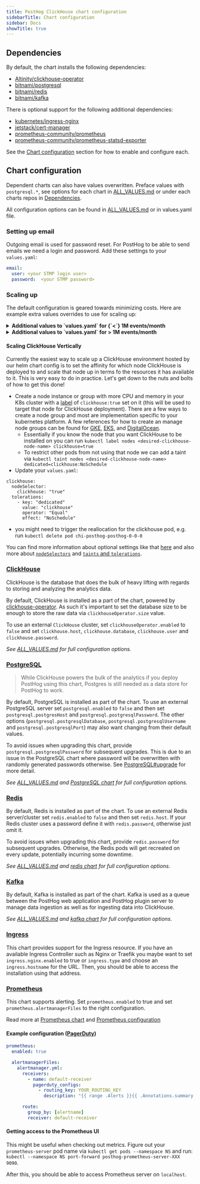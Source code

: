 ```yaml
---
title: PostHog ClickHouse chart configuration
sidebarTitle: Chart configuration
sidebar: Docs
showTitle: true
---
```


## Dependencies

By default, the chart installs the following dependencies:

- [Altinity/clickhouse-operator](https://github.com/Altinity/clickhouse-operator/)
- [bitnami/postgresql](https://github.com/bitnami/charts/tree/master/bitnami/postgresql)
- [bitnami/redis](https://github.com/bitnami/charts/tree/master/bitnami/redis)
- [bitnami/kafka](https://github.com/bitnami/charts/tree/master/bitnami/kafka)

There is optional support for the following additional dependencies:

- [kubernetes/ingress-nginx](https://github.com/kubernetes/ingress-nginx/)
- [jetstack/cert-manager](https://github.com/jetstack/cert-manager)
- [prometheus-community/prometheus](https://github.com/prometheus-community/helm-charts/tree/main/charts/prometheus)
- [prometheus-community/prometheus-statsd-exporter](https://github.com/prometheus-community/helm-charts/tree/main/charts/prometheus-statsd-exporter)

See the [Chart configuration](#chart-configuration) section for how to enable and configure each.

## Chart configuration

Dependent charts can also have values overwritten. Preface values with `postgresql.*`, see options for each chart in [ALL_VALUES.md](https://github.com/PostHog/charts-clickhouse/blob/main/charts/posthog/ALL_VALUES.md) or under each charts repos in [Dependencies](#dependencies).

All configuration options can be found in [ALL_VALUES.md](https://github.com/PostHog/charts-clickhouse/blob/main/charts/posthog/ALL_VALUES.md) or in values.yaml file.

### Setting up email
Outgoing email is used for password reset. For PostHog to be able to send emails we need a login and password. Add these settings to your `values.yaml`:
```yaml
email:
  user: <your STMP login user>
  password:  <your STMP password>
```

### Scaling up
The default configuration is geared towards minimizing costs. Here are example extra values overrides to use for scaling up:
<details>
  <summary>
    <b> Additional values to `values.yaml` for {`<`} 1M events/month</b>
  </summary>

```yaml
# Note that this is experimental, please let us know how this worked for you.

# More storage space
clickhouseOperator:
  storage: 60Gi

postgresql:
  persistence:
    size: 20Gi

kafka:
  persistence:
    size: 20Gi
  logRetentionBytes: _15_000_000_000

# Extra replicas for more loaded services
web:
  replicacount: 2

worker:
  replicacount: 2

plugins:
  replicacount: 2
```

</details>

<details>
  <summary>
    <b> Additional values to `values.yaml` for > 1M events/month</b>
  </summary>

```yaml
# Note that this is experimental, please let us know how this worked for you.

# More storage space
clickhouseOperator:
  storage: 200Gi

postgresql:
  persistence:
    size: 60Gi

redis:
  master:
    size: 30Gi

kafka:
  persistence:
    size: 30Gi
  logRetentionBytes: _22_000_000_000

# Enable horizontal autoscaling for services
pgbouncer:
  hpa:
    enabled: true

web:
  hpa:
    enabled: true

beat:
  hpa:
    enabled: true

worker:
  hpa:
    enabled: true

plugins:
  hpa:
    enabled: true
```

</details>

#### Scaling ClickHouse Vertically

Currently the easiest way to scale up a ClickHouse environment hosted by our helm chart config is to set the affinity for which node ClickHouse is deployed to and scale that node up in terms fo the resources it has available to it. This is very easy to do in practice. Let's get down to the nuts and bolts of how to get this done!
- Create a node instance or group with more CPU and memory in your K8s cluster with a [label](https://kubernetes.io/docs/concepts/overview/working-with-objects/labels/) of `clickhouse:true` set on it (this will be used to target that node for ClickHouse deployment). There are a few ways to create a node group and most are implementation specific to your kubernetes platform. A few references for how to create an manage node groups can be found for [GKE](https://cloud.google.com/kubernetes-engine/docs/concepts/node-pools), [EKS](https://docs.aws.amazon.com/eks/latest/userguide/managed-node-groups.html), and [DigitalOcean](https://docs.digitalocean.com/products/kubernetes/#worker-nodes-and-node-pools).
  - Essentially if you know the node that you want ClickHouse to be installed on you can run `kubectl label nodes <desired-clickhouse-node-name> clickhouse=true`
  - To restrict other pods from not using that node we can add a taint via `kubectl taint nodes <desired-clickhouse-node-name> dedicated=clickhouse:NoSchedule`
- Update your `values.yaml`:
```
clickhouse:
  nodeSelector:
    clickhouse: "true"
  tolerations:
    - key: "dedicated"
      value: "clickhouse"
      operator: "Equal"
      effect: "NoSchedule"
```
- you might need to trigger the reallocation for the clickhouse pod, e.g. run `kubectl delete pod chi-posthog-posthog-0-0-0`

You can find more information about optional settings like that [here](https://github.com/PostHog/charts-clickhouse/blob/main/charts/posthog/values.yaml) and also more about [`nodeSelectors`](https://kubernetes.io/docs/concepts/scheduling-eviction/assign-pod-node/#nodeselector) and [`taints` and `tolerations`](https://kubernetes.io/docs/concepts/scheduling-eviction/taint-and-toleration/).

### [ClickHouse](https://clickhouse.tech/)

ClickHouse is the database that does the bulk of heavy lifting with regards to storing and analyzing the analytics data.

By default, ClickHouse is installed as a part of the chart, powered by [clickhouse-operator](https://github.com/Altinity/clickhouse-operator/). As such it's important to set the database size to be enough to store the raw data via `clickhouseOperator.size` value.

To use an external `ClickHouse` cluster, set `clickhouseOperator.enabled` to `false` and set `clickhouse.host`, `clickhouse.database`, `clickhouse.user` and `clickhouse.password`.

_See [ALL_VALUES.md](https://github.com/PostHog/charts-clickhouse/blob/main/charts/posthog/ALL_VALUES.md) for full configuration options._

### [PostgreSQL](https://www.postgresql.org/)

> While ClickHouse powers the bulk of the analytics if you deploy PostHog using this chart, Postgres is still needed as a data store for PostHog to work.

By default, PostgreSQL is installed as part of the chart. To use an external PostgreSQL server set `postgresql.enabled` to `false` and then set `postgresql.postgresHost` and `postgresql.postgresqlPassword`. The other options (`postgresql.postgresqlDatabase`, `postgresql.postgresqlUsername` and `postgresql.postgresqlPort`) may also want changing from their default values.

To avoid issues when upgrading this chart, provide `postgresql.postgresqlPassword` for subsequent upgrades. This is due to an issue in the PostgreSQL chart where password will be overwritten with randomly generated passwords otherwise. See [PostgreSQL#upgrade](https://github.com/helm/charts/tree/master/stable/postgresql#upgrade) for more detail.

_See [ALL_VALUES.md](https://github.com/PostHog/charts-clickhouse/blob/main/charts/posthog/ALL_VALUES.md) and [PostgreSQL chart](https://github.com/bitnami/charts/tree/master/bitnami/postgresql) for full configuration options._

### [Redis](https://redis.io/)

By default, Redis is installed as part of the chart. To use an external Redis server/cluster set `redis.enabled` to `false` and then set `redis.host`. If your Redis cluster uses a password define it with `redis.password`, otherwise just omit it.

To avoid issues when upgrading this chart, provide `redis.password` for subsequent upgrades. Otherwise, the Redis pods will get recreated on every update, potentially incurring some downtime.

_See [ALL_VALUES.md](https://github.com/PostHog/charts-clickhouse/blob/main/charts/posthog/ALL_VALUES.md) and [redis chart](https://github.com/bitnami/charts/tree/master/bitnami/redis) for full configuration options._

### [Kafka](https://kafka.apache.org/)

By default, Kafka is installed as part of the chart. Kafka is used as a queue between the PostHog web application and PostHog plugin server to manage data ingestion as well as for ingesting data into ClickHouse.

_See [ALL_VALUES.md](https://github.com/PostHog/charts-clickhouse/blob/main/charts/posthog/ALL_VALUES.md) and [kafka chart](https://github.com/bitnami/charts/tree/master/bitnami/kafka) for full configuration options._


### [Ingress](https://kubernetes.io/docs/concepts/services-networking/ingress/)

This chart provides support for the Ingress resource. If you have an available Ingress Controller such as Nginx or Traefik you maybe want to set `ingress.nginx.enabled` to true or `ingress.type` and choose an `ingress.hostname` for the URL. Then, you should be able to access the installation using that address.

### [Prometheus](https://prometheus.io/docs/introduction/overview/)

This chart supports alerting. Set `prometheus.enabled` to true and set `prometheus.alertmanagerFiles` to the right configuration.

Read more at [Prometheus chart](https://github.com/prometheus-community/helm-charts/tree/main/charts/prometheus) and [Prometheus configuration](https://prometheus.io/docs/alerting/latest/configuration/)

#### Example configuration ([PagerDuty](https://www.pagerduty.com/))

```yaml
prometheus:
  enabled: true

  alertmanagerFiles:
    alertmanager.yml:
      receivers:
        - name: default-receiver
          pagerduty_configs:
            - routing_key: YOUR_ROUTING_KEY
              description: "{{ range .Alerts }}{{ .Annotations.summary }}\n{{ end }}"

      route:
        group_by: [alertname]
        receiver: default-receiver
```

#### Getting access to the Prometheus UI

This might be useful when checking out metrics. Figure out your `prometheus-server` pod name via `kubectl get pods --namespace NS` and run:
`kubectl --namespace NS port-forward posthog-prometheus-server-XXX 9090`.

After this, you should be able to access Prometheus server on `localhost`.
